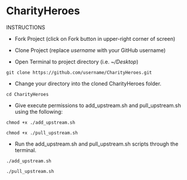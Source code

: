 CharityHeroes
=============

INSTRUCTIONS

* Fork Project (click on Fork button in upper-right corner of screen)

* Clone Project (replace _username_ with your GitHub username)

* Open Terminal to project directory (i.e. _~/Desktop_)

```
git clone https://github.com/username/CharityHeroes.git
```

* Change your directory into the cloned CharityHeroes folder.

```
cd CharityHeroes
```

* Give execute permissions to add\_upstream.sh and pull\_upstream.sh using the following:

```
chmod +x ./add_upstream.sh
```

```
chmod +x ./pull_upstream.sh
```

* Run the add\_upstream.sh and pull\_upstream.sh scripts through the terminal.

```
./add_upstream.sh
```

```
./pull_upstream.sh
```